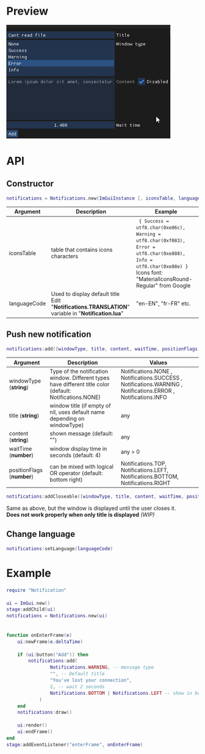 # Preview
![](https://github.com/MultiPain/ImGui-LUA-Notifications/blob/main/notification.gif)
# API
## Constructor
```lua
notifications = Notifications.new(ImGuiInstance [, iconsTable, languageCode])
```

|  Argument |  Description |  Example |
| ------------ | ------------ | ------------ |
| iconsTable | table that contains icons characters | ``` { Success = utf8.char(0xe86c), Warning = utf8.char(0xf083), Error = utf8.char(0xe888), Info = utf8.char(0xe88e) }```<br/>Icons font: "MaterialIconsRound-Regular" from Google|
| languageCode | Used to display default title<br/>Edit "**Notifications.TRANSLATION**" variable in "**Notification.lua**" | "en-EN", "fr-FR" etc. |

## Push new notification
```lua
notifications:add([windowType, title, content, waitTime, positionFlags])
```
| Argument | Description | Values |
| ------------ | ------------ | ------------ |
| windowType (**string**) | Type of the notification window. Different types have different title color (default: Notifications.NONE) |  Notifications.NONE , Notifications.SUCCESS , Notifications.WARNING , Notifications.ERROR , Notifications.INFO | |
| title (**string**) | window title (if empty of nil, uses default name depending on windowType) | any |
| content (**string**) | shown message (default: "") | any |
| waitTime (**number**) | window display time in seconds (default: 4) | any > 0 |
| positionFlags (**number**) | can be mixed with logical OR operator (default: bottom right) | Notifications.TOP, Notifications.LEFT, Notifications.BOTTOM, Notifications.RIGHT |
```lua
notifications:addCloseable([windowType, title, content, waitTime, position])
```
Same as above, but the window is displayed until the user closes it.\
**Does not work properly when only title is displayed** _(WIP)_
## Change language
```lua
notifications:setLanguage(languageCode)
```
# Example
```lua
require "Notification"

ui = ImGui.new()
stage:addChild(ui)
notifications = Notifications.new(ui)


function onEnterFrame(e)
	ui:newFrame(e.deltaTime)
	
	if (ui:button("Add")) then 
		notifications:add(
				Notifications.WARNING, -- message type
				"", -- Default title
				"You've lost your connection", 
				2, -- wait 2 seconds
				Notifications.BOTTOM | Notifications.LEFT -- show in bottom left corner
			)
	end
	notifications:draw()
	
	ui:render()
	ui:endFrame()
end
stage:addEventListener("enterFrame", onEnterFrame)
```
